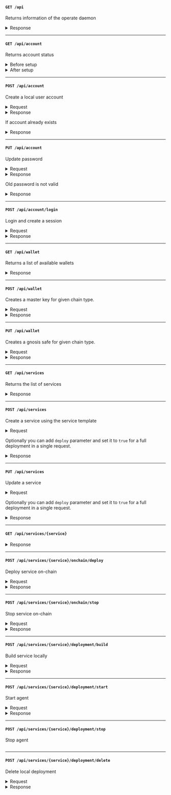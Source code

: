 #### `GET /api`

Returns information of the operate daemon

<details>
  <summary>Response</summary>

```json
{
  "name": "Operate HTTP server",
  "version": "0.1.0.rc0",
  "account": {
    "key": "0xf39Fd6e51aad88F6F4ce6aB8827279cffFb9226a"
  },
  "home": "/Users/virajpatel/valory/olas-operate-app/.operate"
}
```

</details>

---
#### `GET /api/account`

Returns account status

<details>
  <summary>Before setup</summary>

```json
{
  "is_setup": false
}
```

</details>

<details>
  <summary>After setup</summary>

```json
{
  "is_setup": true
}
```
</details>

---
#### `POST /api/account`

Create a local user account

<details>
  <summary>Request</summary>

```json
{
  "password": "Hello,World!",
}
```

</details>

<details>
  <summary>Response</summary>

```json
{
  "error": null
}
```
</details>

If account already exists

<details>
  <summary>Response</summary>

```json
{
  "error": "Account already exists"
}
```
</details>

---
#### `PUT /api/account`

Update password

<details>
  <summary>Request</summary>

```json
{
  "old_password": "Hello,World!",
  "new_password": "Hello,World",
}
```

</details>

<details>
  <summary>Response</summary>

```json
{
  "error": null
}
```
</details>

Old password is not valid

<details>
  <summary>Response</summary>

```json
{
  "error": "Old password is not valid",
  "traceback": "..."
}
```
</details>

---
#### `POST /api/account/login`

Login and create a session

<details>
  <summary>Request</summary>

```json
{
  "password": "Hello,World",
}
```

</details>

<details>
  <summary>Response</summary>

```json
{
  "message": "Login successful"
}
```
</details>

---
#### `GET /api/wallet`

Returns a list of available wallets

<details>
  <summary>Response</summary>

```json
[
  {
    "address": "0xFafd5cb31a611C5e5aa65ea8c6226EB4328175E7",
    "safe_chains": [
      2
    ],
    "ledger_type": 0,
    "safe": "0xd56fb274ce2C66008D5c4C09980c4f36Ab81ff23",
    "safe_nonce": 110558881674480320952254000342160989674913430251257716940579305238321962891821
  }
]
```
</details>

---
#### `POST /api/wallet`

Creates a master key for given chain type.

<details>
  <summary>Request</summary>

```js
{
  "chain_type": ChainType,
}
```

</details>

<details>
  <summary>Response</summary>

```json
{
  "wallet": {
    "address": "0xAafd5cb31a611C5e5aa65ea8c6226EB4328175E1",
    "safe_chains": [],
    "ledger_type": 0,
    "safe": null,
    "safe_nonce": null
  },
  "mnemonic": [...]
}
```
</details>

---
#### `PUT /api/wallet`

Creates a gnosis safe for given chain type.

<details>
  <summary>Request</summary>

```js
{
  "chain_type": ChainType,
}
```

</details>

<details>
  <summary>Response</summary>

```json
{
  "address": "0xaaFd5cb31A611C5e5aa65ea8c6226EB4328175E3",
  "safe_chains": [
    2
  ],
  "ledger_type": 0,
  "safe": "0xe56fb574ce2C66008d5c4C09980c4f36Ab81ff22",
  "safe_nonce": 110558881674480320952254000342160989674913430251157716140571305138121962898821
}
```
</details>

---
#### `GET /api/services`

Returns the list of services

<details>
  <summary>Response</summary>

```json
[
  {
    "hash": "bafybeieagxzdbmea3nttlve3yxjne5z7tt7mp26tfpgepm7p2ezovtdx4a",
    "keys": [
      {
        "ledger": 0,
        "address": "0x6Db941e0e82feA3c02Ba83B20e3fB5Ea6ee539cf",
        "private_key": "0x34f58dcc11acec007644e49921fd81b9c8a959f651d6d66a42242a1b2dbaf4be"
      }
    ],
    "ledger_config": {
      "rpc": "http://localhost:8545",
      "type": 0,
      "chain": 2
    },
    "chain_data": {
      "instances": [
        "0x6Db941e0e82feA3c02Ba83B20e3fB5Ea6ee539cf"
      ],
      "token": 380,
      "multisig": "0x7F3e460Cf596E783ca490791643C0055Fa2034AC",
      "staked": false,
      "on_chain_state": 6,
      "user_params": {
        "nft": "bafybeig64atqaladigoc3ds4arltdu63wkdrk3gesjfvnfdmz35amv7faq",
        "agent_id": 14,
        "threshold": 1,
        "use_staking": false,
        "cost_of_bond": 10000000000000000,
        "olas_cost_of_bond": 10000000000000000000,
        "olas_required_to_stake": 10000000000000000000,
        "fund_requirements": {
          "agent": 0.1,
          "safe": 0.5
        }
      }
    },
    "path": "/Users/virajpatel/valory/olas-operate-app/.operate/services/bafybeieagxzdbmea3nttlve3yxjne5z7tt7mp26tfpgepm7p2ezovtdx4a",
    "service_path": "/Users/virajpatel/valory/olas-operate-app/.operate/services/bafybeieagxzdbmea3nttlve3yxjne5z7tt7mp26tfpgepm7p2ezovtdx4a/trader_omen_gnosis",
    "name": "valory/trader_omen_gnosis"
  }
]
```

</details>

---
#### `POST /api/services`

Create a service using the service template

<details>
  <summary>Request</summary>

```json
{
  "name": "Trader Agent",
  "description": "Trader agent for omen prediction markets",
  "hash": "bafybeieagxzdbmea3nttlve3yxjne5z7tt7mp26tfpgepm7p2ezovtdx4a",
  "image": "https://operate.olas.network/_next/image?url=%2Fimages%2Fprediction-agent.png&w=3840&q=75",
  "configuration": {
    "nft": "bafybeig64atqaladigoc3ds4arltdu63wkdrk3gesjfvnfdmz35amv7faq",
    "rpc": "http://localhost:8545",
    "agent_id": 14,
    "threshold": 1,
    "use_staking": false,
    "cost_of_bond": 10000000000000000,
    "olas_cost_of_bond": 10000000000000000000,
    "olas_required_to_stake": 10000000000000000000,
    "fund_requirements": {
      "agent": 0.1,
      "safe": 0.5
    }
  }
}
```

</details>

Optionally you can add `deploy` parameter and set it to `true` for a full deployment in a single request.

<details>
  <summary>Response</summary>

```json
{
  "hash": "bafybeieagxzdbmea3nttlve3yxjne5z7tt7mp26tfpgepm7p2ezovtdx4a",
  "keys": [
    {
      "ledger": 0,
      "address": "0x10EB940024913dfCAE95D21E04Ba662cdfB79fF0",
      "private_key": "0x00000000000000000000000000000000000000000000000000000000000000000"
    }
  ],
  "ledger_config": {
    "rpc": "http: //localhost:8545",
    "type": 0,
    "chain": 2
  },
  "chain_data": {
    "instances": [
      "0x10EB940024913dfCAE95D21E04Ba662cdfB79fF0"
    ],
    "token": 382,
    "multisig": "0xf21d8A424e83BBa2588306D1C574FE695AD410b5",
    "staked": false,
    "on_chain_state": 4,
    "user_params": {
      "nft": "bafybeig64atqaladigoc3ds4arltdu63wkdrk3gesjfvnfdmz35amv7faq",
      "agent_id": 14,
      "threshold": 1,
      "use_staking": false,
      "cost_of_bond": 10000000000000000,
      "olas_cost_of_bond": 10000000000000000000,
      "olas_required_to_stake": 10000000000000000000,
      "fund_requirements": {
        "agent": 0.1,
        "safe": 0.5
      }
    }
  },
  "path": "~/.operate/services/bafybeieagxzdbmea3nttlve3yxjne5z7tt7mp26tfpgepm7p2ezovtdx4a",
  "service_path": "~/.operate/services/bafybeieagxzdbmea3nttlve3yxjne5z7tt7mp26tfpgepm7p2ezovtdx4a/trader_omen_gnosis",
  "name": "valory/trader_omen_gnosis"
}
```

</details>

---
#### `PUT /api/services`

Update a service

<details>
  <summary>Request</summary>

```json
{
    "old_service_hash": "bafybeieagxzdbmea3nttlve3yxjne5z7tt7mp26tfpgepm7p2ezovtdx4a",
    "new_service_hash": "bafybeicxdpkuk5z5zfbkso7v5pywf4v7chxvluyht7dtgalg6dnhl7ejoe",
}
```

</details>

Optionally you can add `deploy` parameter and set it to `true` for a full deployment in a single request.

<details>
  <summary>Response</summary>

```json
{
  "hash": "bafybeicxdpkuk5z5zfbkso7v5pywf4v7chxvluyht7dtgalg6dnhl7ejoe",
  "keys": [
    {
      "ledger": 0,
      "address": "0x10EB940024913dfCAE95D21E04Ba662cdfB79fF0",
      "private_key": "0x00000000000000000000000000000000000000000000000000000000000000000"
    }
  ],
  "ledger_config": {
    "rpc": "http: //localhost:8545",
    "type": 0,
    "chain": 2
  },
  "chain_data": {
    "instances": [
      "0x10EB940024913dfCAE95D21E04Ba662cdfB79fF0"
    ],
    "token": 382,
    "multisig": "0xf21d8A424e83BBa2588306D1C574FE695AD410b5",
    "staked": false,
    "on_chain_state": 4,
    "user_params": {
      "nft": "bafybeig64atqaladigoc3ds4arltdu63wkdrk3gesjfvnfdmz35amv7faq",
      "agent_id": 14,
      "threshold": 1,
      "use_staking": false,
      "cost_of_bond": 10000000000000000,
      "olas_cost_of_bond": 10000000000000000000,
      "olas_required_to_stake": 10000000000000000000,
      "fund_requirements": {
        "agent": 0.1,
        "safe": 0.5
      }
    }
  },
  "path": "~/.operate/services/bafybeicxdpkuk5z5zfbkso7v5pywf4v7chxvluyht7dtgalg6dnhl7ejoe",
  "service_path": "~/.operate/services/bafybeicxdpkuk5z5zfbkso7v5pywf4v7chxvluyht7dtgalg6dnhl7ejoe/trader_omen_gnosis",
  "name": "valory/trader_omen_gnosis"
}
```

</details>

---
#### `GET /api/services/{service}`

<details>
  <summary>Response</summary>

```json
{
  "hash": "{service}",
  "keys": [
    {
      "ledger": 0,
      "address": "0x10EB940024913dfCAE95D21E04Ba662cdfB79fF0",
      "private_key": "0x00000000000000000000000000000000000000000000000000000000000000000"
    }
  ],
  "ledger_config": {
    "rpc": "http: //localhost:8545",
    "type": 0,
    "chain": 2
  },
  "chain_data": {
    "instances": [
      "0x10EB940024913dfCAE95D21E04Ba662cdfB79fF0"
    ],
    "token": 382,
    "multisig": "0xf21d8A424e83BBa2588306D1C574FE695AD410b5",
    "staked": false,
    "on_chain_state": 4,
    "user_params": {
      "nft": "bafybeig64atqaladigoc3ds4arltdu63wkdrk3gesjfvnfdmz35amv7faq",
      "agent_id": 14,
      "threshold": 1,
      "use_staking": false,
      "cost_of_bond": 10000000000000000,
      "olas_cost_of_bond": 10000000000000000000,
      "olas_required_to_stake": 10000000000000000000,
      "fund_requirements": {
        "agent": 0.1,
        "safe": 0.5
      }
    }
  },
  "path": "~/.operate/services/{service}",
  "service_path": "~/.operate/services/{service}/trader_omen_gnosis",
  "name": "valory/trader_omen_gnosis"
}
```

</details>

---
#### `POST /api/services/{service}/onchain/deploy`

Deploy service on-chain

<details>
  <summary>Request</summary>

```json
```

</details>

<details>
  <summary>Response</summary>

```json
```

</details>

---
#### `POST /api/services/{service}/onchain/stop`

Stop service on-chain

<details>
  <summary>Request</summary>

```json
```

</details>

<details>
  <summary>Response</summary>

```json
```

</details>

---
#### `POST /api/services/{service}/deployment/build`

Build service locally

<details>
  <summary>Request</summary>

```json
```

</details>

<details>
  <summary>Response</summary>

```json
```

</details>

---
#### `POST /api/services/{service}/deployment/start`

Start agent

<details>
  <summary>Request</summary>

```json
```

</details>

<details>
  <summary>Response</summary>

```json
```

</details>

---
#### `POST /api/services/{service}/deployment/stop`

Stop agent

```json
```

---
#### `POST /api/services/{service}/deployment/delete`

Delete local deployment

<details>
  <summary>Request</summary>

```json
```

</details>

<details>
  <summary>Response</summary>

```json
```

</details>

<!-- 

<details>
  <summary>Request</summary>

```json
```

</details>

<details>
  <summary>Response</summary>

```json
```
</details>

-->


